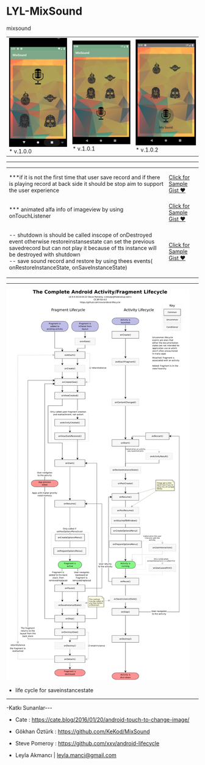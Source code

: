# LYL-MixSound
mixsound


<table><tr><td>
 <img src="https://github.com/leyla-manci/Android-LifeCycle/blob/master/app/src/main/res/mipmap-hdpi/design_v1.png">
* v.1.0.0
 </td>
 <td>
  <img src="https://github.com/leyla-manci/Android-LifeCycle/blob/master/app/src/main/res/mipmap-hdpi/design_v2.png">
* v.1.0.1
 </td>
  <td>
  <img src="https://github.com/leyla-manci/Android-LifeCycle/blob/master/app/src/main/res/mipmap-hdpi/design_v3.png">
* v.1.0.2
 </td></tr></table>

***

<table><tr><td>
<p>  ***if it is not the first time that user save record and
                 if there is playing record at back side it should be stop
   aim to support the user experience </p>
 </td>
 <td>
<a href="https://gist.github.com/leyla-manci/717efe7583b8cdf6f7b86ceb4e4e3e80"> Click for Sample Gist ❤️ </a>
 </td></tr> 
 <tr><td>
<p>  *** animated alfa info of imageview by using onTouchListener </p>
 </td>
 <td>
<a href="https://gist.github.com/leyla-manci/2534b2da5096b9a8e4d1122680c44d65"> Click for Sample Gist ❤️ </a>
 </td></tr> 
 <tr><td>
<p>  -- shutdown is should be called inscope of onDestroyed event
         otherwise restoreinstansestate can set the previous savedrecord but can not play it
         because of tts instance will be destroyed with shutdown 
  </br>
    -- save sound record and restore by using thees events(    onRestoreInstanceState,  onSaveInstanceState) 
   </p>
 </td>
 <td>
<a href="https://gist.github.com/leyla-manci/9c7a1767a56103e089a9409eb991b06c"> Click for Sample Gist ❤️ </a> 
 </td></tr>
 </table>



***
![Background Image]( https://github.com/leyla-manci/Android-LifeCycle/blob/master/app/src/main/res/mipmap-hdpi/kapsamli-lifecycle.png)
* life cycle for saveinstancestate

***
-Katkı Sunanlar---
* Cate : https://cate.blog/2016/01/20/android-touch-to-change-image/
* Gökhan Öztürk : https://github.com/KeKod/MixSound
* Steve Pomeroy : https://github.com/xxv/android-lifecycle

* Leyla Akmancı | [leyla.manci@gmail.com](mailto:leyla.manci@gmail.com)
